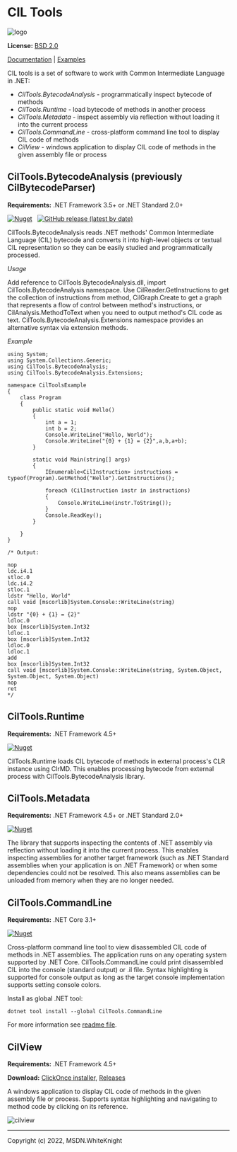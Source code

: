 # CIL Tools

![logo](https://msdn-whiteknight.github.io/CilTools/images/IL.png)

**License:** [BSD 2.0](LICENSE)

[Documentation](https://msdn-whiteknight.github.io/CilTools/) | [Examples](Examples/)

CIL tools is a set of software to work with Common Intermediate Language in .NET:

- *CilTools.BytecodeAnalysis* - programmatically inspect bytecode of methods
- *CilTools.Runtime* - load bytecode of methods in another process
- *CilTools.Metadata* - inspect assembly via reflection without loading it into the current process
- *CilTools.CommandLine* - cross-platform command line tool to display CIL code of methods
- *CilView* - windows application to display CIL code of methods in the given assembly file or process

## CilTools.BytecodeAnalysis (previously CilBytecodeParser)

**Requirements:** .NET Framework 3.5+ or .NET Standard 2.0+ 

[![Nuget](https://img.shields.io/nuget/v/CilTools.BytecodeAnalysis)](https://www.nuget.org/packages/CilTools.BytecodeAnalysis/) &nbsp; [![GitHub release (latest by date)](https://img.shields.io/github/v/release/MSDN-WhiteKnight/CilTools)](https://github.com/MSDN-WhiteKnight/CilTools/releases)

CilTools.BytecodeAnalysis reads .NET methods' Common Intermediate Language (CIL) bytecode and converts it into high-level objects or textual CIL representation so they can be easily studied and programmatically processed.

*Usage*

Add reference to CilTools.BytecodeAnalysis.dll, import CilTools.BytecodeAnalysis namespace. Use CilReader.GetInstructions to get the collection of instructions from method, CilGraph.Create to get a graph that represents a flow of control between method's instructions, or CilAnalysis.MethodToText when you need to output method's CIL code as text. CilTools.BytecodeAnalysis.Extensions namespace provides an alternative syntax via extension methods.

*Example*

```
using System;
using System.Collections.Generic;
using CilTools.BytecodeAnalysis;
using CilTools.BytecodeAnalysis.Extensions;

namespace CilToolsExample
{
    class Program
    {
        public static void Hello()
        {
            int a = 1;
            int b = 2;
            Console.WriteLine("Hello, World");
            Console.WriteLine("{0} + {1} = {2}",a,b,a+b);
        }

        static void Main(string[] args)
        {
            IEnumerable<CilInstruction> instructions = typeof(Program).GetMethod("Hello").GetInstructions();

            foreach (CilInstruction instr in instructions)
            {
                Console.WriteLine(instr.ToString());
            }
            Console.ReadKey();
        }

    }
}

/* Output:

nop
ldc.i4.1
stloc.0
ldc.i4.2
stloc.1
ldstr "Hello, World"
call void [mscorlib]System.Console::WriteLine(string)
nop
ldstr "{0} + {1} = {2}"
ldloc.0
box [mscorlib]System.Int32
ldloc.1
box [mscorlib]System.Int32
ldloc.0
ldloc.1
add
box [mscorlib]System.Int32
call void [mscorlib]System.Console::WriteLine(string, System.Object, System.Object, System.Object)
nop
ret
*/
```

## CilTools.Runtime

**Requirements:** .NET Framework 4.5+

[![Nuget](https://img.shields.io/nuget/v/CilTools.Runtime)](https://www.nuget.org/packages/CilTools.Runtime/)

CilTools.Runtime loads CIL bytecode of methods in external process's CLR instance using ClrMD. This enables processing bytecode from external process with CilTools.BytecodeAnalysis library.

## CilTools.Metadata

**Requirements:** .NET Framework 4.5+ or .NET Standard 2.0+

[![Nuget](https://img.shields.io/nuget/v/CilTools.Metadata)](https://www.nuget.org/packages/CilTools.Metadata/)

The library that supports inspecting the contents of .NET assembly via reflection without loading it into the current process. This enables inspecting assemblies for another target framework (such as .NET Standard assemblies when your application is on .NET Framework) or when some dependencies could not be resolved. This also means assemblies can be unloaded from memory when they are no longer needed.

## CilTools.CommandLine

**Requirements:** .NET Core 3.1+

[![Nuget](https://img.shields.io/nuget/v/CilTools.CommandLine)](https://www.nuget.org/packages/CilTools.CommandLine/)

Cross-platform command line tool to view disassembled CIL code of methods in .NET assemblies. The application runs on any operating system supported by .NET Core. CilTools.CommandLine could print disassembled CIL into the console (standard output) or .il file. Syntax highlighting is supported for console output as long as the target console implementation supports setting console colors. 

Install as global .NET tool:

    dotnet tool install --global CilTools.CommandLine
    
For more information see [readme file](./CilTools.CommandLine/).

## CilView

**Requirements:** .NET Framework 4.5+

**Download:** [ClickOnce installer](https://msdn-whiteknight.github.io/CilTools/update/), [Releases](https://github.com/MSDN-WhiteKnight/CilTools/releases)

A windows application to display CIL code of methods in the given assembly file or process. Supports syntax highlighting and navigating to method code by clicking on its reference.

![cilview](docfx_project/images/cilview.png)

---

Copyright (c) 2022,  MSDN.WhiteKnight
